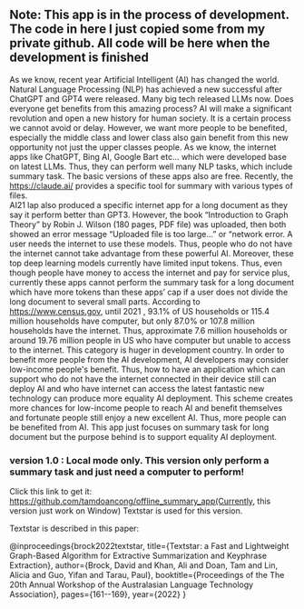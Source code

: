 ﻿## Note: This app is in the process of development. The code in here I just copied some from my private github. All code will be here when the development is finished
As we know, recent year Artificial Intelligent (AI) has changed the world. Natural Language Processing
(NLP) has achieved a new successful after ChatGPT and GPT4 were released. Many big tech released LLMs 
now. Does everyone get benefits from this amazing process? AI will make a significant revolution and 
open a new history for human society. It is a certain process we cannot avoid or delay. However, we want
more people to be benefited, especially the middle class and lower class also gain benefit from this
new opportunity not just the upper classes people. As we know, the internet apps like ChatGPT, Bing AI,
Google Bart etc... which were developed base on latest LLMs. Thus, they can perform well many NLP tasks,
which include summary task. The basic versions of these apps also are free. Recently,
the https://claude.ai/ provides a specific tool for summary with various types of files.  
AI21 lap also produced a specific internet app for a long document as they say it perform better
than GPT3. However, the book “Introduction to Graph Theory” by Robin J. Wilson (180 pages, PDF file) 
was uploaded, then both showed an error message “Uploaded file is too large…” or “network error.
A user needs the internet to use these models. Thus, people who do not have the internet cannot take 
advantage from these powerful AI. Moreover, these top deep learning models currently have limited 
input tokens. Thus, even though people have money to access the internet and pay for service plus, 
currently these apps cannot perform the summary task for a long document which have more tokens than 
these apps’ cap if a user does not divide the long document to several small parts. According to 
https://www.census.gov, until 2021 , 93.1% of US households or 115.4 million households  have computer,
but only 87.0% or 107.8 million households have the internet. Thus, approximate 7.6 million households or around
19.76 million people in US who have computer but unable to access to the internet. This category is 
huger in development country. In order to benefit more people from the AI development, AI developers 
may consider low-income people's benefit. Thus, how to have an application which can support who do not 
have the internet connected in their device still can deploy AI and who have internet can access
the latest fantastic new technology can produce more equality AI deployment. This scheme creates more
chances for low-income people to reach AI and benefit themselves and fortunate people still enjoy 
a new excellent AI. Thus, more people can be benefited from AI. This app just focuses on summary task
for long document but the purpose behind is to support equality AI deployment.
### version 1.0 : Local mode only. This version only perform a summary task and just need a  computer to perform!
Click this link to get it: https://github.com/tamdoancong/offline_summary_app(Currently, this version just work on Window)
Textstar is used for this version. 

Textstar is described in this paper: 

@inproceedings{brock2022textstar,
  title={Textstar: a Fast and Lightweight Graph-Based Algorithm for Extractive Summarization and Keyphrase Extraction},
  author={Brock, David and Khan, Ali and Doan, Tam and Lin, Alicia and Guo, Yifan and Tarau, Paul},
  booktitle={Proceedings of the The 20th Annual Workshop of the Australasian Language Technology Association},
  pages={161--169},
  year={2022}
}
